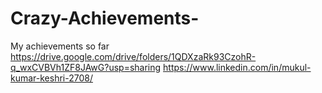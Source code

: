 # Crazy-Achievements-
My achievements so far
https://drive.google.com/drive/folders/1QDXzaRk93CzohR-q_wxCVBVh1ZF8JAwG?usp=sharing
https://www.linkedin.com/in/mukul-kumar-keshri-2708/
